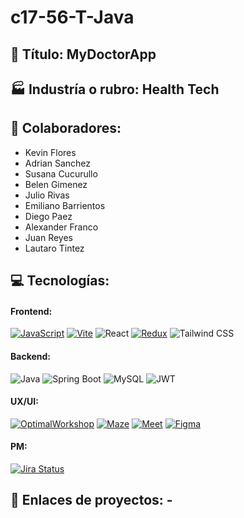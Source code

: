 # c17-56-T-Java

## 🚀 Título: MyDoctorApp

## 🏭 Industría o rubro: Health Tech

## 👥 Colaboradores:
- Kevin Flores
- Adrian Sanchez
- Susana Cucurullo
- Belen Gimenez
- Julio Rivas
- Emiliano Barrientos
- Diego Paez
- Alexander Franco
- Juan Reyes
- Lautaro Tintez

## 💻 Tecnologías: 
#### Frontend:
[![JavaScript](https://img.shields.io/badge/JavaScript-F7DF1E?style=for-the-badge&logo=javascript&logoColor=black)](https://developer.mozilla.org/en-US/docs/Web/JavaScript)
[![Vite](https://img.shields.io/badge/Vite-646CFF?style=for-the-badge&logo=vite&logoColor=white)](https://vitejs.dev/)
![React](https://img.shields.io/badge/React-28D1FF?style=for-the-badge&logo=react&logoColor=white)
[![Redux](https://img.shields.io/badge/Redux-764ABC?style=for-the-badge&logo=redux&logoColor=white)](https://redux.js.org/)
![Tailwind CSS](https://img.shields.io/badge/Tailwind_CSS-38B2AC?style=for-the-badge&logo=tailwind-css&logoColor=white)

#### Backend:
![Java](https://img.shields.io/badge/Java-ED8B00?style=for-the-badge&logo=openjdk&logoColor=white)
![Spring Boot](https://img.shields.io/badge/Spring%20Boot-6DB33F?style=for-the-badge&logo=spring&logoColor=white)
![MySQL](https://img.shields.io/badge/MySQL-4479A1?style=for-the-badge&logo=mysql&logoColor=white)
![JWT](https://img.shields.io/badge/JWT-000000?style=for-the-badge&logo=json-web-tokens&logoColor=white)

#### UX/UI:
[![OptimalWorkshop](https://img.shields.io/badge/OptimalWorkshop-3E8BFF?style=for-the-badge&logo=optimal-workshop&logoColor=white)](https://www.optimalworkshop.com/)
[![Maze](https://img.shields.io/badge/Maze-FF5733?style=for-the-badge&logo=maze&logoColor=white)](https://maze.design/)
[![Meet](https://img.shields.io/badge/Meet-00B900?style=for-the-badge&logo=googlemeet&logoColor=white)](https://meet.google.com/)
[![Figma](https://img.shields.io/badge/Figma-0AC6FF?style=for-the-badge&logo=figma&logoColor=white)](https://www.figma.com/)


#### PM:
[![Jira Status](https://img.shields.io/badge/Jira-Up-brightgreen?style=for-the-badge&logo=jira&logoColor=white)](https://tu-url-de-jira)


## 🔗 Enlaces de proyectos: - 
